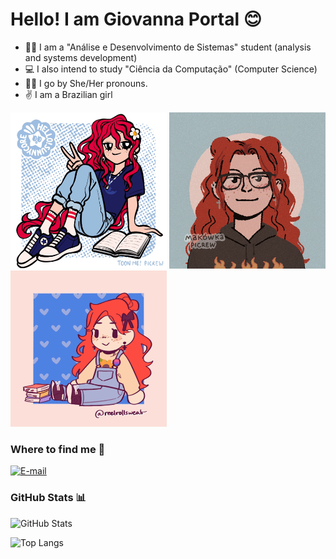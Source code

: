 
# Hello! I am Giovanna Portal 😊

- 👩‍💻 I am a "Análise e Desenvolvimento de Sistemas" student (analysis and systems development)
- 💻 I also intend to study "Ciência da Computação" (Computer Science)
- 🏳‍🌈 I go by She/Her pronouns.
- ✌ I am a Brazilian girl

<IMG SRC="gif1.gif" class="animated-gif" width="250" height="250"/> <IMG SRC="gif2.gif" class="animated-gif" width="250" height="250"/> <IMG SRC="gif3.gif" class="animated-gif" width="250" height="250"/>


### Where to find me 📱

[![E-mail](https://img.shields.io/badge/-Email-000?style=for-the-badge&logo=microsoft-outlook&logoColor=E94D5F)](mailto:giovanna.portaldacosta@gmail.com)


### GitHub Stats 📊

![GitHub Stats](https://github-readme-stats.vercel.app/api?username=ppcostaa&theme=transparent&bg_color=000&border_color=30A3DC&show_icons=true&icon_color=30A3DC&title_color=E94D5F&text_color=FFF)

![Top Langs](https://github-readme-stats-git-masterrstaa-rickstaa.vercel.app/api/top-langs/?username=ppcostaa&layout=compact&bg_color=000&border_color=30A3DC&title_color=E94D5F&text_color=FFF)
